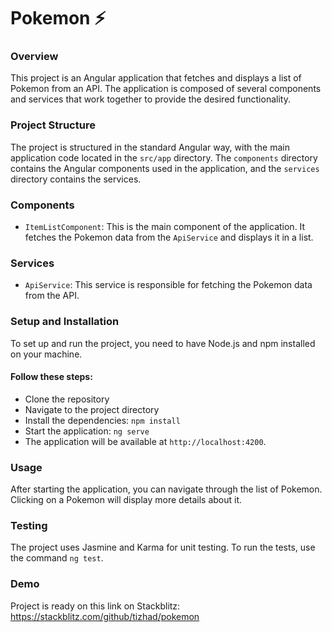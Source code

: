 # Pokemon ⚡️

### Overview
This project is an Angular application that fetches and displays a list of Pokemon from an API.
The application is composed of several components and services that work together to provide the desired functionality.

### Project Structure
The project is structured in the standard Angular way, with the main application code located in the `src/app` directory. The `components` directory contains the Angular components used in the application, and the `services` directory contains the services.

### Components
- `ItemListComponent`: This is the main component of the application. It fetches the Pokemon data from the `ApiService` and displays it in a list.

### Services
- `ApiService`: This service is responsible for fetching the Pokemon data from the API.

### Setup and Installation
To set up and run the project, you need to have Node.js and npm installed on your machine.

#### Follow these steps:
- Clone the repository
- Navigate to the project directory
- Install the dependencies: `npm install`
- Start the application: `ng serve`
- The application will be available at `http://localhost:4200`.

### Usage
After starting the application, you can navigate through the list of Pokemon. Clicking on a Pokemon will display more details about it.

### Testing
The project uses Jasmine and Karma for unit testing. To run the tests, use the command `ng test`.

### Demo
Project is ready on this link on Stackblitz:
https://stackblitz.com/github/tizhad/pokemon
